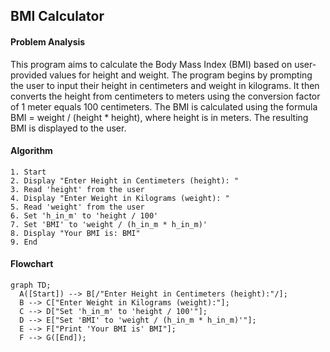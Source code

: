 ## BMI Calculator

#### Problem Analysis
This program aims to calculate the Body Mass Index (BMI) based on user-provided values for height and weight. The program begins by prompting the user to input their height in centimeters and weight in kilograms. It then converts the height from centimeters to meters using the conversion factor of 1 meter equals 100 centimeters. The BMI is calculated using the formula BMI = weight / (height * height), where height is in meters. The resulting BMI is displayed to the user.
  
#### Algorithm

    1. Start
    2. Display "Enter Height in Centimeters (height): "
    3. Read 'height' from the user
    4. Display "Enter Weight in Kilograms (weight): "
    5. Read 'weight' from the user
    6. Set 'h_in_m' to 'height / 100'
    7. Set 'BMI' to 'weight / (h_in_m * h_in_m)'
    8. Display "Your BMI is: BMI"
    9. End

#### Flowchart

```mermaid
graph TD;
  A([Start]) --> B[/"Enter Height in Centimeters (height):"/];
  B --> C["Enter Weight in Kilograms (weight):"];
  C --> D["Set 'h_in_m' to 'height / 100'"];
  D --> E["Set 'BMI' to 'weight / (h_in_m * h_in_m)'"];
  E --> F["Print 'Your BMI is' BMI"];
  F --> G([End]);
```

